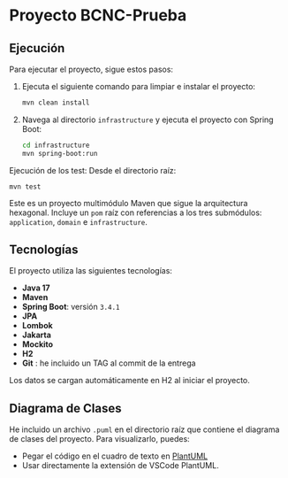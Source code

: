 # Proyecto BCNC-Prueba

## Ejecución

Para ejecutar el proyecto, sigue estos pasos:

1. Ejecuta el siguiente comando para limpiar e instalar el proyecto:
   ```bash
   mvn clean install
   ```

2. Navega al directorio `infrastructure` y ejecuta el proyecto con Spring Boot:
   ```bash
   cd infrastructure
   mvn spring-boot:run

Ejecución de los test:
Desde el directorio raíz:
   ```
   mvn test
   ```

Este es un proyecto multimódulo Maven que sigue la arquitectura hexagonal. Incluye un `pom` raíz con referencias a los tres submódulos: `application`, `domain` e `infrastructure`.

## Tecnologías

El proyecto utiliza las siguientes tecnologías:

- **Java 17**
- **Maven**
- **Spring Boot**: versión `3.4.1`
- **JPA**
- **Lombok**
- **Jakarta**
- **Mockito**
- **H2**
- **Git** : he incluido un TAG al commit de la entrega

Los datos se cargan automáticamente en H2 al iniciar el proyecto.

## Diagrama de Clases

He incluido un archivo `.puml` en el directorio raíz que contiene el diagrama de clases del proyecto. Para visualizarlo, puedes:

- Pegar el código en el cuadro de texto en [PlantUML](https://www.plantuml.com/plantuml/uml/)
- Usar directamente la extensión de VSCode PlantUML.